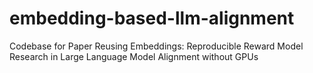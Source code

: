 # embedding-based-llm-alignment
Codebase for Paper Reusing Embeddings: Reproducible Reward Model Research in Large Language Model Alignment without GPUs
